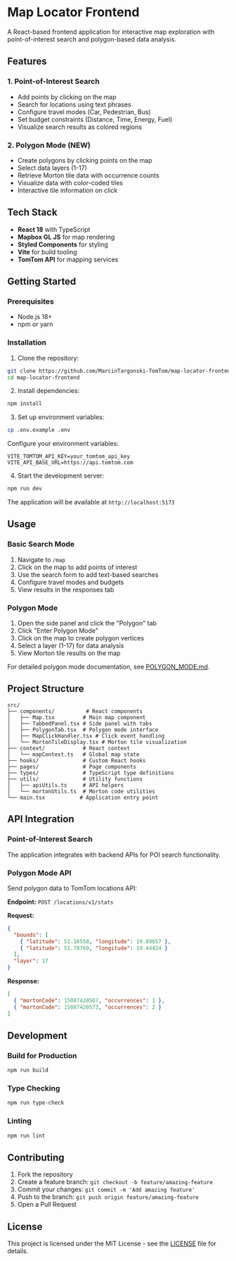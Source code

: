 # Map Locator Frontend

A React-based frontend application for interactive map exploration with point-of-interest search and polygon-based data analysis.

## Features

### 1. Point-of-Interest Search

- Add points by clicking on the map
- Search for locations using text phrases
- Configure travel modes (Car, Pedestrian, Bus)
- Set budget constraints (Distance, Time, Energy, Fuel)
- Visualize search results as colored regions

### 2. Polygon Mode (NEW)

- Create polygons by clicking points on the map
- Select data layers (1-17)
- Retrieve Morton tile data with occurrence counts
- Visualize data with color-coded tiles
- Interactive tile information on click

## Tech Stack

- **React 18** with TypeScript
- **Mapbox GL JS** for map rendering
- **Styled Components** for styling
- **Vite** for build tooling
- **TomTom API** for mapping services

## Getting Started

### Prerequisites

- Node.js 18+
- npm or yarn

### Installation

1. Clone the repository:

```bash
git clone https://github.com/MarcinTargonski-TomTom/map-locator-frontend.git
cd map-locator-frontend
```

2. Install dependencies:

```bash
npm install
```

3. Set up environment variables:

```bash
cp .env.example .env
```

Configure your environment variables:

```env
VITE_TOMTOM_API_KEY=your_tomtom_api_key
VITE_API_BASE_URL=https://api.tomtom.com
```

4. Start the development server:

```bash
npm run dev
```

The application will be available at `http://localhost:5173`

## Usage

### Basic Search Mode

1. Navigate to `/map`
2. Click on the map to add points of interest
3. Use the search form to add text-based searches
4. Configure travel modes and budgets
5. View results in the responses tab

### Polygon Mode

1. Open the side panel and click the "Polygon" tab
2. Click "Enter Polygon Mode"
3. Click on the map to create polygon vertices
4. Select a layer (1-17) for data analysis
5. View Morton tile results on the map

For detailed polygon mode documentation, see [POLYGON_MODE.md](./POLYGON_MODE.md).

## Project Structure

```
src/
├── components/          # React components
│   ├── Map.tsx         # Main map component
│   ├── TabbedPanel.tsx # Side panel with tabs
│   ├── PolygonTab.tsx  # Polygon mode interface
│   ├── MapClickHandler.tsx # Click event handling
│   └── MortonTileDisplay.tsx # Morton tile visualization
├── context/            # React context
│   └── mapContext.ts   # Global map state
├── hooks/              # Custom React hooks
├── pages/              # Page components
├── types/              # TypeScript type definitions
├── utils/              # Utility functions
│   ├── apiUtils.ts     # API helpers
│   └── mortonUtils.ts  # Morton code utilities
└── main.tsx           # Application entry point
```

## API Integration

### Point-of-Interest Search

The application integrates with backend APIs for POI search functionality.

### Polygon Mode API

Send polygon data to TomTom locations API:

**Endpoint:** `POST /locations/v1/stats`

**Request:**

```json
{
  "bounds": [
    { "latitude": 51.16558, "longitude": 19.89657 },
    { "latitude": 51.78769, "longitude": 19.44424 }
  ],
  "layer": 17
}
```

**Response:**

```json
[
  { "mortonCode": 15087420567, "occurrences": 1 },
  { "mortonCode": 15087420573, "occurrences": 2 }
]
```

## Development

### Build for Production

```bash
npm run build
```

### Type Checking

```bash
npm run type-check
```

### Linting

```bash
npm run lint
```

## Contributing

1. Fork the repository
2. Create a feature branch: `git checkout -b feature/amazing-feature`
3. Commit your changes: `git commit -m 'Add amazing feature'`
4. Push to the branch: `git push origin feature/amazing-feature`
5. Open a Pull Request

## License

This project is licensed under the MIT License - see the [LICENSE](LICENSE) file for details.
